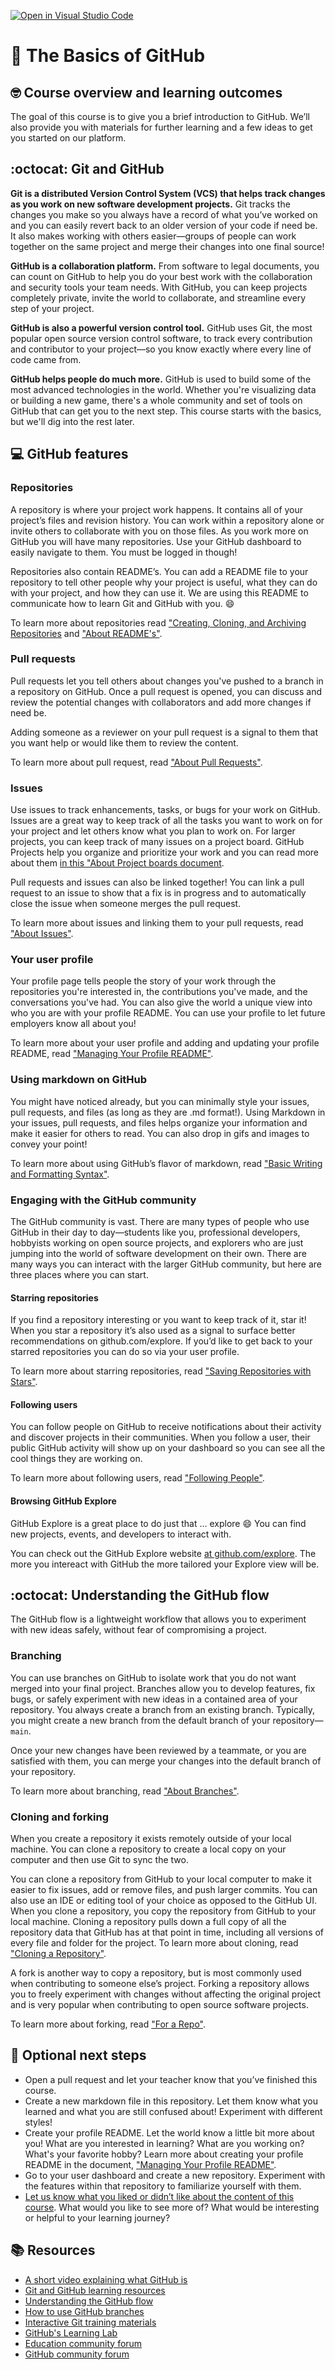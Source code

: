 [![Open in Visual Studio Code](https://classroom.github.com/assets/open-in-vscode-f059dc9a6f8d3a56e377f745f24479a46679e63a5d9fe6f495e02850cd0d8118.svg)](https://classroom.github.com/online_ide?assignment_repo_id=7265901&assignment_repo_type=AssignmentRepo)
# :wave: The Basics of GitHub 

## 🤓 Course overview and learning outcomes 

The goal of this course is to give you a brief introduction to GitHub. We’ll also provide you with materials for further learning and a few ideas to get you started on our platform.

## :octocat: Git and GitHub

**Git is a distributed Version Control System (VCS) that helps track changes as you work on new software development projects.** Git tracks the changes you make so you always have a record of what you’ve worked on and you can easily revert back to an older version of your code if need be. It also makes working with others easier—groups of people can work together on the same project and merge their changes into one final source! 

**GitHub is a collaboration platform.** From software to legal documents, you can count on GitHub to help you do your best work with the collaboration and security tools your team needs. With GitHub, you can keep projects completely private, invite the world to collaborate, and streamline every step of your project.

**GitHub is also a powerful version control tool.** GitHub uses Git, the most popular open source version control software, to track every contribution and contributor to your project—so you know exactly where every line of code came from. 

**GitHub helps people do much more.** GitHub is used to build some of the most advanced technologies in the world. Whether you're visualizing data or building a new game, there's a whole community and set of tools on GitHub that can get you to the next step. This course starts with the basics, but we'll dig into the rest later.

## 💻 GitHub features 

### Repositories 

A repository is where your project work happens. It contains all of your project’s files and revision history. You can work within a repository alone or invite others to collaborate with you on those files. As you work more on GitHub you will have many repositories. Use your GitHub dashboard to easily navigate to them. You must be logged in though! 

Repositories also contain README’s. You can add a README file to your repository to tell other people why your project is useful, what they can do with your project, and how they can use it. We are using this README to communicate how to learn Git and GitHub with you. :smile: 

To learn more about repositories read ["Creating, Cloning, and Archiving Repositories](https://docs.github.com/en/github/creating-cloning-and-archiving-repositories/about-repositories) and ["About README's"](https://docs.github.com/en/github/creating-cloning-and-archiving-repositories/about-readmes). 

### Pull requests

Pull requests let you tell others about changes you've pushed to a branch in a repository on GitHub. Once a pull request is opened, you can discuss and review the potential changes with collaborators and add more changes if need be. 

Adding someone as a reviewer on your pull request is a signal to them that you want help or would like them to review the content. 

To learn more about pull request, read ["About Pull Requests"](https://docs.github.com/en/github/collaborating-with-issues-and-pull-requests/about-pull-requests). 


### Issues

Use issues to track enhancements, tasks, or bugs for your work on GitHub. Issues are a great way to keep track of all the tasks you want to work on for your project and let others know what you plan to work on. For larger projects, you can keep track of many issues on a project board. GitHub Projects help you organize and prioritize your work and you can read more about them [in this "About Project boards document](https://docs.github.com/en/github/managing-your-work-on-github/about-project-boards). 

Pull requests and issues can also be linked together! You can link a pull request to an issue to show that a fix is in progress and to automatically close the issue when someone merges the pull request. 

To learn more about issues and linking them to your pull requests, read ["About Issues"](https://docs.github.com/en/github/managing-your-work-on-github/about-issues). 

### Your user profile

Your profile page tells people the story of your work through the repositories you're interested in, the contributions you've made, and the conversations you've had. You can also give the world a unique view into who you are with your profile README. You can use your profile to let future employers know all about you! 

To learn more about your user profile and adding and updating your profile README, read ["Managing Your Profile README"](https://docs.github.com/en/github/setting-up-and-managing-your-github-profile/managing-your-profile-readme). 

### Using markdown on GitHub 

You might have noticed already, but you can minimally style your issues, pull requests, and files (as long as they are .md format!). Using Markdown in your issues, pull requests, and files helps organize your information and make it easier for others to read. You can also drop in gifs and images to convey your point!

To learn more about using GitHub’s flavor of markdown, read ["Basic Writing and Formatting Syntax"](https://docs.github.com/en/github/writing-on-github/basic-writing-and-formatting-syntax). 

### Engaging with the GitHub community

The GitHub community is vast. There are many types of people who use GitHub in their day to day—students like you, professional developers, hobbyists working on open source projects, and explorers who are just jumping into the world of software development on their own. There are many ways you can interact with the larger GitHub community, but here are three places where you can start. 

#### Starring repositories 

If you find a repository interesting or you want to keep track of it, star it! When you star a repository it’s also used as a signal to surface better recommendations on github.com/explore. If you’d like to get back to your starred repositories you can do so via your user profile. 

To learn  more about starring repositories, read ["Saving Repositories with Stars"](https://docs.github.com/en/github/getting-started-with-github/saving-repositories-with-stars). 

#### Following users 

You can follow people on GitHub to receive notifications about their activity and discover projects in their communities. When you follow a user, their public GitHub activity will show up on your dashboard so you can see all the cool things they are working on. 

To learn more about following users, read ["Following People"](https://docs.github.com/en/github/getting-started-with-github/following-people).

#### Browsing GitHub Explore 

GitHub Explore is a great place to do just that … explore :smile: You can find new projects, events, and developers to interact with.

You can check out the GitHub Explore website [at github.com/explore](https://github.com/explore). The more you intereact with GitHub the more tailored your Explore view will be. 

## :octocat: Understanding the GitHub flow 

The GitHub flow is a lightweight workflow that allows you to experiment with new ideas safely, without fear of compromising a project.

### Branching 

You can use branches on GitHub to isolate work that you do not want merged into your final project. Branches allow you to develop features, fix bugs, or safely experiment with new ideas in a contained area of your repository. You always create a branch from an existing branch. Typically, you might create a new branch from the default branch of your repository—`main`. 

Once your new changes have been reviewed by a teammate, or you are satisfied with them, you can merge your changes into the default branch of your repository.

To learn more about branching, read ["About Branches"](https://docs.github.com/en/github/collaborating-with-issues-and-pull-requests/about-branches). 

### Cloning and forking 

When you create a repository it exists remotely outside of your local machine. You can clone a repository to create a local copy on your computer and then use Git to sync the two. 

You can clone a repository from GitHub to your local computer to make it easier to fix issues, add or remove files, and push larger commits. You can also use an IDE or editing tool of your choice as opposed to the GitHub UI. When you clone a repository, you copy the repository from GitHub to your local machine.
Cloning a repository pulls down a full copy of all the repository data that GitHub has at that point in time, including all versions of every file and folder for the project.
To learn more about cloning, read ["Cloning a Repository"](https://docs.github.com/en/github/creating-cloning-and-archiving-repositories/cloning-a-repository). 

A fork is another way to copy a repository, but is most commonly used when contributing to someone else’s project. Forking a repository allows you to freely experiment with changes without affecting the original project and is very popular when contributing to open source software projects.

To learn more about forking, read ["For a Repo"](https://docs.github.com/en/github/getting-started-with-github/fork-a-repo).

## 📝 Optional next steps 

* Open a pull request and let your teacher know that you’ve finished this course.  
* Create a new markdown file in this repository. Let them know what you learned and what you are still confused about! Experiment with different styles!
* Create your profile README. Let the world know a little bit more about you! What are you interested in learning? What are you working on? What's your favorite hobby? Learn more about creating your profile README in the document, ["Managing Your Profile README"](https://docs.github.com/en/github/setting-up-and-managing-your-github-profile/managing-your-profile-readme).
* Go to your user dashboard and create a new repository. Experiment with the features within that repository to familiarize yourself with them. 
* [Let us know what you liked or didn’t like about the content of this course](https://support.github.com/contact/education). What would you like to see more of? What would be interesting or helpful to your learning journey? 

## 📚  Resources 
* [A short video explaining what GitHub is](https://www.youtube.com/watch?v=w3jLJU7DT5E&feature=youtu.be) 
* [Git and GitHub learning resources](https://docs.github.com/en/github/getting-started-with-github/git-and-github-learning-resources) 
* [Understanding the GitHub flow](https://guides.github.com/introduction/flow/)
* [How to use GitHub branches](https://www.youtube.com/watch?v=H5GJfcp3p4Q&feature=youtu.be)
* [Interactive Git training materials](https://githubtraining.github.io/training-manual/#/01_getting_ready_for_class)
* [GitHub's Learning Lab](https://lab.github.com/)
* [Education community forum](https://education.github.community/)
* [GitHub community forum](https://github.community/)
